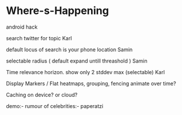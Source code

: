 Where-s-Happening
=================

android hack

search twitter for topic   Karl

default locus of search is your phone location    Samin

selectable radius ( default expand untill threashold )  Samin



Time relevance horizon. show only 2 stddev max (selectable)   Karl


Display Markers / Flat
heatmaps, grouping, fencing
animate over time?

Caching on device? or cloud?

demo:-
rumour of celebrities:- paperatzi










